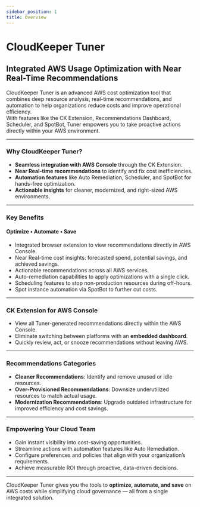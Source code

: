 ```yaml
---
sidebar_position: 1
title: Overview
---
```


# CloudKeeper Tuner

## Integrated AWS Usage Optimization with Near Real-Time Recommendations

CloudKeeper Tuner is an advanced AWS cost optimization tool that combines deep resource analysis, real-time recommendations, and automation to help organizations reduce costs and improve operational efficiency.  
With features like the CK Extension, Recommendations Dashboard, Scheduler, and SpotBot, Tuner empowers you to take proactive actions directly within your AWS environment.

---

### Why CloudKeeper Tuner?

- **Seamless integration with AWS Console** through the CK Extension.
- **Near Real-time recommendations** to identify and fix cost inefficiencies.
- **Automation features** like Auto Remediation, Scheduler, and SpotBot for hands-free optimization.
- **Actionable insights** for cleaner, modernized, and right-sized AWS environments.

---

### Key Benefits

#### Optimize • Automate • Save

- Integrated browser extension to view recommendations directly in AWS Console.
- Near Real-time cost insights: forecasted spend, potential savings, and achieved savings.
- Actionable recommendations across all AWS services.
- Auto-remediation capabilities to apply optimizations with a single click.
- Scheduling features to stop non-production resources during off-hours.
- Spot instance automation via SpotBot to further cut costs.

---

### CK Extension for AWS Console

- View all Tuner-generated recommendations directly within the AWS Console.
- Eliminate switching between platforms with an **embedded dashboard**.
- Quickly review, act, or snooze recommendations without leaving AWS.

---

### Recommendations Categories

- **Cleaner Recommendations**: Identify and remove unused or idle resources.
- **Over-Provisioned Recommendations**: Downsize underutilized resources to match actual usage.
- **Modernization Recommendations**: Upgrade outdated infrastructure for improved efficiency and cost savings.

---

### Empowering Your Cloud Team

- Gain instant visibility into cost-saving opportunities.
- Streamline actions with automation features like Auto Remediation.
- Configure preferences and policies that align with your organization’s requirements.
- Achieve measurable ROI through proactive, data-driven decisions.

---

CloudKeeper Tuner gives you the tools to **optimize, automate, and save** on AWS costs while simplifying cloud governance — all from a single integrated solution.

